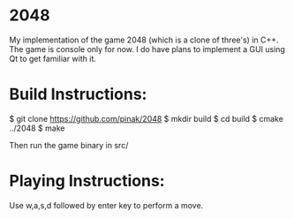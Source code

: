 2048
====

My implementation of the game 2048 (which is a clone of three's) in C++.
The game is console only for now. I do have plans to implement a GUI using Qt to get familiar with it.


Build Instructions:
====================
$ git clone https://github.com/pinak/2048
$ mkdir build
$ cd build
$ cmake ../2048
$ make

Then run the game binary in src/

Playing Instructions:
======================
Use w,a,s,d followed by enter key to perform a move.


